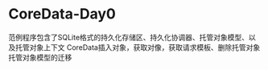 # CoreData-Day0
范例程序包含了SQLite格式的持久化存储区、持久化协调器、托管对象模型、以及托管对象上下文
CoreData插入对象，获取对像，获取请求模板、删除托管对象
托管对象模型的迁移
